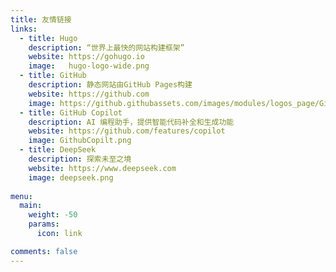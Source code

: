 ```yaml
---
title: 友情链接
links:
  - title: Hugo
    description: “世界上最快的网站构建框架”
    website: https://gohugo.io
    image:   hugo-logo-wide.png
  - title: GitHub
    description: 静态网站由GitHub Pages构建
    website: https://github.com
    image: https://github.githubassets.com/images/modules/logos_page/GitHub-Mark.png
  - title: GitHub Copilot
    description: AI 编程助手，提供智能代码补全和生成功能
    website: https://github.com/features/copilot
    image: GithubCopilt.png
  - title: DeepSeek
    description: 探索未至之境
    website: https://www.deepseek.com
    image: deepseek.png
  
menu:
  main:
    weight: -50
    params:
      icon: link

comments: false
---
```


